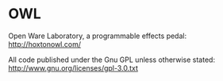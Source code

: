 OWL
===

Open Ware Laboratory, a programmable effects pedal: http://hoxtonowl.com/

All code published under the Gnu GPL unless otherwise stated: http://www.gnu.org/licenses/gpl-3.0.txt
